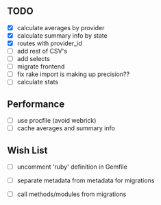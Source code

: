 ## TODO
- [X] calculate averages by provider
- [X] calculate summary info by state
- [X] routes with provider_id
- [ ] add rest of CSV's
- [ ] add selects
- [ ] migrate frontend
- [ ] fix rake import is making up precision??
- [ ] calculate stats

## Performance
- [ ] use procfile (avoid webrick)
- [ ] cache averages and summary info

## Wish List
- [ ] uncomment 'ruby' definition in Gemfile
- [ ] separate metadata from metadata for migrations
- [ ] call methods/modules from migrations

